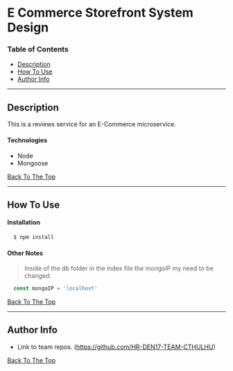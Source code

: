 # E Commerce Storefront System Design
### Table of Contents
- [Description](#description)
- [How To Use](#how-to-use)
- [Author Info](#author-info)
---

## Description
This is a reviews service for an E-Commerce microservice.

#### Technologies

- Node
- Mongoose

[Back To The Top](#e-commerce-storefront-system-design)

---
## How To Use

#### Installation
```bash
  $ npm install
```
#### Other Notes
>Inside of the db folder in the index file the mongoIP my need to be changed.
```javascript
  const mongoIP = 'localhost'
```

[Back To The Top](#e-commerce-storefront-system-design)

---

## Author Info
- Link to team repos. (https://github.com/HR-DEN17-TEAM-CTHULHU)

[Back To The Top](#e-commerce-storefront-system-design)
